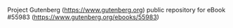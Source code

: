 Project Gutenberg (https://www.gutenberg.org) public repository for
eBook #55983 (https://www.gutenberg.org/ebooks/55983)
